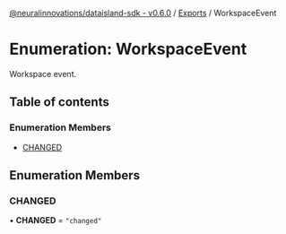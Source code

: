 [@neuralinnovations/dataisland-sdk - v0.6.0](../../README.md) / [Exports](../modules.md) / WorkspaceEvent

# Enumeration: WorkspaceEvent

Workspace event.

## Table of contents

### Enumeration Members

- [CHANGED](WorkspaceEvent.md#changed)

## Enumeration Members

### CHANGED

• **CHANGED** = ``"changed"``
